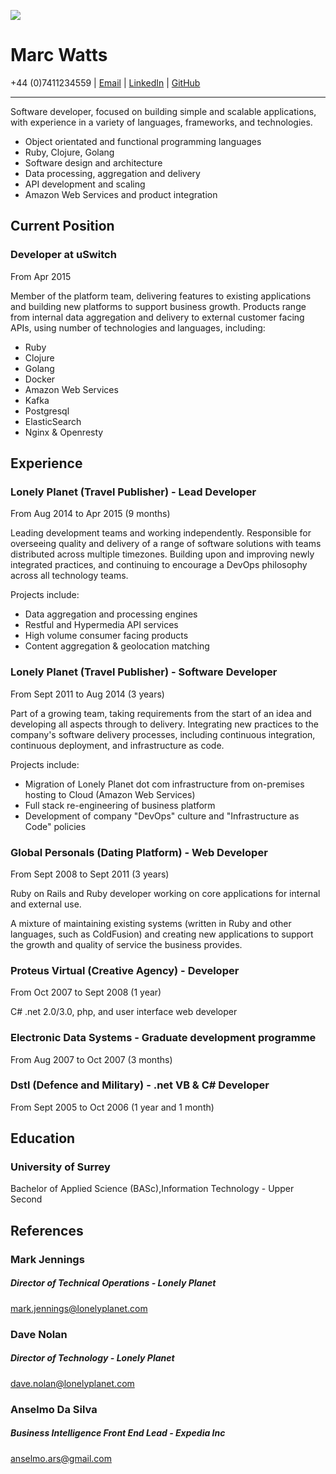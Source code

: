 ![](http://www.gravatar.com/avatar/ebc4f3ca1194bbf0b352307e2c5778b8.png)

# Marc Watts
+44 (0)7411234559 | [Email](marcky.sharky@gmail.com) | [LinkedIn](http://uk.linkedin.com/in/marcawatts) | [GitHub](https://github.com/marckysharky)

***

Software developer, focused on building simple and scalable applications, with experience in a variety of languages, frameworks, and technologies.

* Object orientated and functional programming languages
* Ruby, Clojure, Golang
* Software design and architecture
* Data processing, aggregation and delivery
* API development and scaling
* Amazon Web Services and product integration

## Current Position
### Developer at uSwitch
From Apr 2015

Member of the platform team, delivering features to existing applications and building new platforms to support business growth. Products range from internal data aggregation and delivery to external customer facing APIs, using number of technologies and languages, including:
* Ruby
* Clojure
* Golang
* Docker
* Amazon Web Services
* Kafka
* Postgresql
* ElasticSearch
* Nginx & Openresty

## Experience
### Lonely Planet (Travel Publisher) - Lead Developer
From Aug 2014 to Apr 2015 (9 months)

Leading development teams and working independently. Responsible for overseeing quality and delivery of a range of software solutions with teams distributed across multiple timezones. Building upon and improving newly integrated practices, and continuing to encourage a DevOps philosophy across all technology teams.

Projects include:

* Data aggregation and processing engines
* Restful and Hypermedia API services
* High volume consumer facing products
* Content aggregation & geolocation matching

### Lonely Planet (Travel Publisher) - Software Developer
From Sept 2011 to Aug 2014 (3 years)

Part of a growing team, taking requirements from the start of an idea and developing all aspects through to delivery.
Integrating new practices to the company's software delivery processes, including continuous integration, continuous deployment, and infrastructure as code.

Projects include:

* Migration of Lonely Planet dot com infrastructure from on-premises hosting to Cloud (Amazon Web Services)
* Full stack re-engineering of business platform
* Development of company "DevOps" culture and "Infrastructure as Code" policies

### Global Personals (Dating Platform) - Web Developer
From Sept 2008 to Sept 2011 (3 years)

Ruby on Rails and Ruby developer working on core applications for internal and external use.

A mixture of maintaining existing systems (written in Ruby and other languages, such as ColdFusion) and creating new applications to support the growth and quality of service the business provides.

### Proteus Virtual (Creative Agency) - Developer
From Oct 2007 to Sept 2008 (1 year)

C# .net 2.0/3.0, php, and user interface web developer

### Electronic Data Systems - Graduate development programme
From Aug 2007 to Oct 2007 (3 months)

### Dstl (Defence and Military) - .net VB & C# Developer
From Sept 2005 to Oct 2006 (1 year and 1 month)

## Education

### University of Surrey
Bachelor of Applied Science (BASc),Information Technology - Upper Second

## References

### Mark Jennings
##### Director of Technical Operations - Lonely Planet
mark.jennings@lonelyplanet.com

### Dave Nolan
##### Director of Technology - Lonely Planet
dave.nolan@lonelyplanet.com

### Anselmo Da Silva
##### Business Intelligence Front End Lead - Expedia Inc
anselmo.ars@gmail.com
